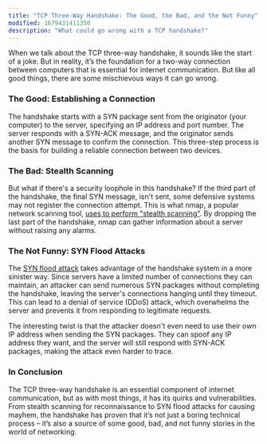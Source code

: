 ```yaml
---
title: "TCP Three-Way Handshake: The Good, the Bad, and the Not Funny"
modified: 1679431411350
description: "What could go wrong with a TCP handshake?"
---
```


When we talk about the TCP three-way handshake, it sounds like the start of a
joke. But in reality, it’s the foundation for a two-way connection between
computers that is essential for internet communication. But like all good
things, there are some mischievous ways it can go wrong.

### The Good: Establishing a Connection

The handshake starts with a SYN package sent from the originator (your computer)
to the server, specifying an IP address and port number. The server responds
with a SYN-ACK message, and the originator sends another SYN message to confirm
the connection. This three-step process is the basis for building a reliable
connection between two devices.

### The Bad: Stealth Scanning

But what if there's a security loophole in this handshake? If the third part of
the handshake, the final SYN message, isn't sent, some defensive systems may not
register the connection attempt. This is what nmap, a popular network scanning
tool, [uses to perform "stealth scanning"][stealth-scan]. By dropping the last
part of the handshake, nmap can gather information about a server without
raising any alarms.

[stealth-scan]: https://nmap.org/book/synscan.html

### The Not Funny: SYN Flood Attacks

The [SYN flood attack](https://en.wikipedia.org/wiki/SYN_flood) takes advantage
of the handshake system in a more sinister way. Since servers have a limited
number of connections they can maintain, an attacker can send numerous SYN
packages without completing the handshake, leaving the server's connections
hanging until they timeout. This can lead to a denial of service (DDoS) attack,
which overwhelms the server and prevents it from responding to legitimate
requests.

The interesting twist is that the attacker doesn't even need to use their own IP
address when sending the SYN packages. They can spoof any IP address they want,
and the server will still respond with SYN-ACK packages, making the attack even
harder to trace.

### In Conclusion

The TCP three-way handshake is an essential component of internet communication,
but as with most things, it has its quirks and vulnerabilities. From stealth
scanning for reconnaissance to SYN flood attacks for causing mayhem, the
handshake has proven that it’s not just a boring technical process – it’s also a
source of some good, bad, and not funny stories in the world of networking.
